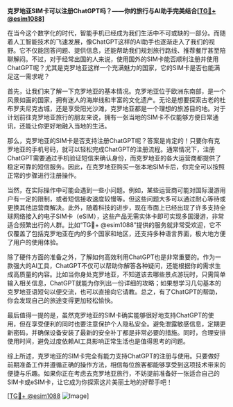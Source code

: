 **克罗地亚SIM卡可以注册ChatGPT吗？——你的旅行与AI助手完美结合[[TG💪+ @esim1088](https://t.me/s/esim1088)]**

在当今这个数字化的时代，智能手机已经成为我们生活中不可或缺的一部分。而随着人工智能技术的飞速发展，像ChatGPT这样的AI助手也逐渐走入了我们的视野。它不仅能回答问题、提供信息，还能帮助我们规划旅行路线、推荐餐厅甚至陪聊解闷。不过，对于经常出国的人来说，使用国外的SIM卡能否顺利注册并使用ChatGPT呢？尤其是克罗地亚这样一个充满魅力的国家，它的SIM卡是否也能满足这一需求呢？

首先，让我们来了解一下克罗地亚的基本情况。克罗地亚位于欧洲东南部，是一个风景如画的国家，拥有迷人的海岸线和丰富的文化遗产。无论是想要探索古老的杜布罗夫尼克古城，还是享受阳光沙滩，克罗地亚都是一个理想的旅游目的地。对于计划前往克罗地亚旅行的朋友来说，拥有一张当地的SIM卡不仅能够方便日常通讯，还能让你更好地融入当地的生活。

那么，克罗地亚的SIM卡是否支持注册ChatGPT呢？答案是肯定的！只要你有克罗地亚的手机号码，就可以轻松完成ChatGPT的注册流程。通常情况下，注册ChatGPT需要通过手机验证短信来确认身份，而克罗地亚的各大运营商都提供了稳定可靠的短信服务。因此，在克罗地亚购买一张本地SIM卡后，你完全可以按照正常的步骤进行注册操作。

当然，在实际操作中可能会遇到一些小问题。例如，某些运营商可能对国际漫游用户有一定的限制，或者短信接收速度较慢等。但这些问题大多可以通过耐心等待或更换其他运营商解决。此外，随着科技的进步，现在市面上已经出现了许多支持全球网络接入的电子SIM卡（eSIM），这些产品无需实体卡即可实现多国漫游，非常适合频繁出行的人群。比如“TG💪+ @esim1088”提供的服务就非常受欢迎，它不仅覆盖了包括克罗地亚在内的多个国家和地区，还支持多种语言界面，极大地方便了用户的使用体验。

除了硬件方面的准备之外，了解如何高效利用ChatGPT也是非常重要的。作为一款强大的AI工具，ChatGPT不仅可以帮助你解答各种疑问，还能根据你的需求生成高质量的内容。比如当你身处克罗地亚，不知道该去哪些景点游玩时，只需简单输入相关信息，ChatGPT就能为你列出一份详细的攻略；如果想学习几句基本的克罗地亚语短句以便交流，也可以直接向它请教。总之，有了ChatGPT的帮助，你会发现自己的旅途变得更加轻松愉快。

最后值得一提的是，虽然克罗地亚的SIM卡确实能够很好地支持ChatGPT的使用，但在享受便利的同时也要注意保护个人隐私安全。避免泄露敏感信息，定期更新密码，并确保设备安装了最新的安全补丁都是非常必要的措施。同时，合理安排使用时间，避免过度依赖AI工具影响正常生活也是值得思考的问题。

综上所述，克罗地亚的SIM卡完全有能力支持ChatGPT的注册与使用。只要做好前期准备工作并遵循正确的操作方法，相信每位旅客都能够享受到这项技术带来的便捷与乐趣。如果你正在考虑去克罗地亚旅行，不妨提前准备好一张适合自己的SIM卡或eSIM卡，让它成为你探索这片美丽土地的好帮手吧！

[[TG💪+ @esim1088](https://t.me/s/esim1088) ![Image](https://i.postimg.cc/4NQfJmqS/Snipaste-2025-05-13-00-14-12.png)]